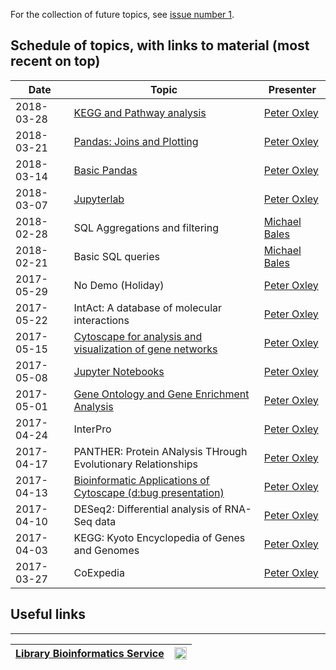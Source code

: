 For the collection of future topics, see [issue number 1](https://github.com/oxpeter/library_bioinformatics_service/issues/1).

## Schedule of topics, with links to material (most recent on top)

| Date | Topic | Presenter |
|------|-------|-----------|
| 2018-03-28 | [KEGG and Pathway analysis](KEGG) | [Peter Oxley](mailto:pro2004@med.cornell.edu) |
| 2018-03-21 | [Pandas: Joins and Plotting](Pandas) | [Peter Oxley](mailto:pro2004@med.cornell.edu) |
| 2018-03-14 | [Basic Pandas](Pandas) | [Peter Oxley](mailto:pro2004@med.cornell.edu) |
| 2018-03-07 | [Jupyterlab](Jupyterlab) | [Peter Oxley](mailto:pro2004@med.cornell.edu) |
| 2018-02-28 | SQL Aggregations and filtering | [Michael Bales](mailto:meb7002@med.cornell.edu) |
| 2018-02-21 | Basic SQL queries | [Michael Bales](mailto:meb7002@med.cornell.edu) |
| 2017-05-29 | No Demo (Holiday) | [Peter Oxley](mailto:pro2004@med.cornell.edu) |
| 2017-05-22 | IntAct: A database of molecular interactions | [Peter Oxley](mailto:pro2004@med.cornell.edu) |
| 2017-05-15 | [Cytoscape for analysis and visualization of gene networks](Cytoscape) | [Peter Oxley](mailto:pro2004@med.cornell.edu) |
| 2017-05-08 | [Jupyter Notebooks](Jupyter) | [Peter Oxley](mailto:pro2004@med.cornell.edu) |
| 2017-05-01 | [Gene Ontology and Gene Enrichment Analysis](Gene_Ontology) | [Peter Oxley](mailto:pro2004@med.cornell.edu) |
| 2017-04-24 | InterPro | [Peter Oxley](mailto:pro2004@med.cornell.edu) |
| 2017-04-17 | PANTHER: Protein ANalysis THrough Evolutionary Relationships | [Peter Oxley](mailto:pro2004@med.cornell.edu) |
| 2017-04-13 | [Bioinformatic Applications of Cytoscape (d:bug presentation)](https://github.com/abcdbug/dbug/tree/master/Cytoscape) | [Peter Oxley](mailto:pro2004@med.cornell.edu) |
| 2017-04-10 | DESeq2: Differential analysis of RNA-Seq data | [Peter Oxley](mailto:pro2004@med.cornell.edu) |
| 2017-04-03 | KEGG: Kyoto Encyclopedia of Genes and Genomes | [Peter Oxley](mailto:pro2004@med.cornell.edu) |
| 2017-03-27 | CoExpedia | [Peter Oxley](mailto:pro2004@med.cornell.edu) |

## Useful links

----------------------------
| [Library Bioinformatics Service](https://library.weill.cornell.edu) | <img src="https://raw.githubusercontent.com/abcdbug/dbug/master/WCM_logo.png" alt="WCM" style="height: 20px;"/> |
|---------------|---------------|

